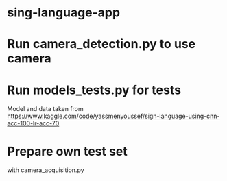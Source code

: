 # sing-language-app

# Run camera_detection.py to use camera 
# Run models_tests.py for tests
 Model and data taken from https://www.kaggle.com/code/yassmenyoussef/sign-language-using-cnn-acc-100-lr-acc-70
 
 # Prepare own test set
 with camera_acquisition.py
